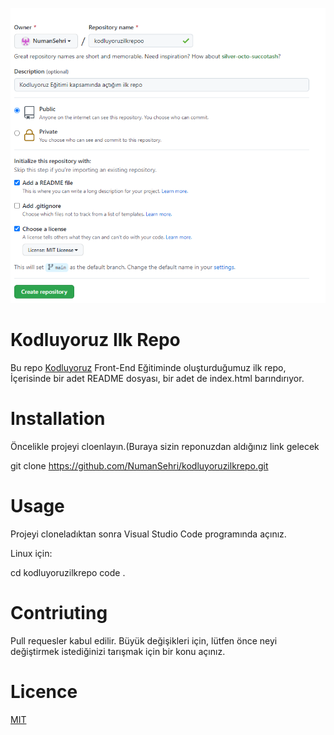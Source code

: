 ![](https://github.com/NumanSehri/kodluyoruzilkrepo/blob/511df7efcea3903834201a0d6f310668ed2094fc/ekran.png)
# Kodluyoruz Ilk Repo

Bu repo [Kodluyoruz](https:www.kodluyoruz.com) Front-End Eğitiminde oluşturduğumuz ilk repo, İçerisinde bir adet README dosyası, bir adet de index.html barındırıyor.

# Installation

Öncelikle projeyi cloenlayın.(Buraya sizin reponuzdan aldığınız link gelecek

git clone https://github.com/NumanSehri/kodluyoruzilkrepo.git

# Usage

Projeyi cloneladıktan sonra Visual Studio Code programında açınız.

Linux için:

cd kodluyoruzilkrepo
code .

# Contriuting

Pull requesler kabul edilir. Büyük değişikleri için, lütfen önce neyi değiştirmek istediğinizi tarışmak için bir konu açınız.

# Licence

[MIT](https://github.com/NumanSehri/kodluyoruzilkrepo/blob/511df7efcea3903834201a0d6f310668ed2094fc/LICENSE)
